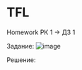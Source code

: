 # TFL
Homework 
РК 1 -> ДЗ 1

Задание: 
![image](https://github.com/nybc4ik/TFL/assets/63342992/b53bcb39-99a2-4473-8043-6a5240d7ae4c)

Решение:
